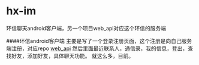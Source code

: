 # hx-im
环信聊天android客户端，另一个项目web_api对应这个环信的服务端

####环信android客户端
主要是写了一个登录注册页面，这个注册是向自己服务端注册，对应repo [web_api](https://github.com/yeqinfu/web_api)
然后里面最近联系人，通信录，我的信息，登出，查找好友，添加好友，具体聊天功能。
就这么多，目前。
